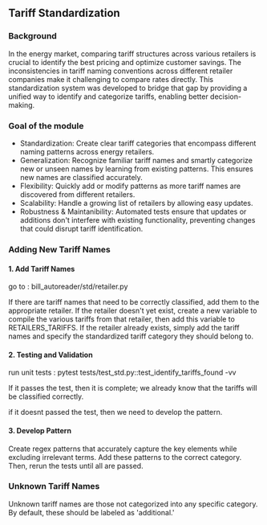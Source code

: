 ## Tariff Standardization

### Background

In the energy market, comparing tariff structures across various retailers is crucial to identify the best pricing and optimize customer savings. The inconsistencies in tariff naming conventions across different retailer companies make it challenging to compare rates directly. This standardization system was developed to bridge that gap by providing a unified way to identify and categorize tariffs, enabling better decision-making.

### Goal of the module

- Standardization: Create clear tariff categories that encompass different naming patterns across energy retailers.
- Generalization: Recognize familiar tariff names and smartly categorize new or unseen names by learning from existing patterns. This ensures new names are classified accurately.
- Flexibility: Quickly add or modify patterns as more tariff names are discovered from different retailers.
- Scalability: Handle a growing list of retailers by allowing easy updates.
- Robustness & Maintanibility: Automated tests ensure that updates or additions don't interfere with existing functionality, preventing changes that could disrupt tariff identification.

### Adding New Tariff Names

#### 1. Add Tariff Names

go to : bill_autoreader/std/retailer.py

If there are tariff names that need to be correctly classified, add them to the appropriate retailer. If the retailer doesn't yet exist, create a new variable to compile the various tariffs from that retailer, then add this variable to RETAILERS_TARIFFS. If the retailer already exists, simply add the tariff names and specify the standardized tariff category they should belong to.

#### 2. Testing and Validation

run unit tests : pytest tests/test_std.py::test_identify_tariffs_found -vv

If it passes the test, then it is complete; we already know that the tariffs will be classified correctly.

if it doesnt passed the test, then we need to develop the pattern.

#### 3. Develop Pattern

Create regex patterns that accurately capture the key elements while excluding irrelevant terms. Add these patterns to the correct category. Then, rerun the tests until all are passed.

### Unknown Tariff Names

Unknown tariff names are those not categorized into any specific category. By default, these should be labeled as 'additional.'
